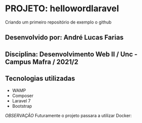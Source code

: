 # **PROJETO: hellowordlaravel**
Criando um primeiro repositório de exemplo o github

## **Desenvolvido por:** André Lucas Farias
## **Disciplina:** Desenvolvimento Web II / Unc - Campus Mafra / 2021/2

## **Tecnologias utilizadas**
* WAMP
* Composer
* Laravel 7
* Bootstrap

_OBSERVAÇÃO_ Futuramente o projeto passara a utilizar Docker: